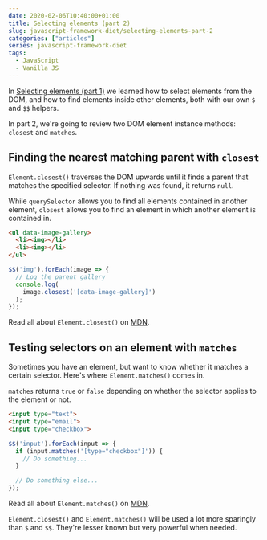 ```yaml
---
date: 2020-02-06T10:40:00+01:00
title: Selecting elements (part 2)
slug: javascript-framework-diet/selecting-elements-part-2
categories: ["articles"]
series: javascript-framework-diet
tags:
  - JavaScript
  - Vanilla JS
---
```


In [Selecting elements (part 1)](/javascript-framework-diet/selecting-elements-part-1) we learned how to select elements from the DOM, and how to find elements inside other elements, both with our own `$` and `$$` helpers.

In part 2, we're going to review two DOM element instance methods: `closest` and `matches`.

<!--more-->

## Finding the nearest matching parent with `closest`

`Element.closest()` traverses the DOM upwards until it finds a parent that matches the specified selector. If nothing was found, it returns `null`.

While `querySelector` allows you to find all elements contained in another element, `closest` allows you to find an element in which another element is contained in.

```html
<ul data-image-gallery>
  <li><img></li>
  <li><img></li>
</ul>
```

```js
$$('img').forEach(image => {
  // Log the parent gallery
  console.log(
    image.closest('[data-image-gallery]')
  );
});
```

Read all about `Element.closest()` on [MDN](https://developer.mozilla.org/en-US/docs/Web/API/Element/closest).

## Testing selectors on an element with `matches`

Sometimes you have an element, but want to know whether it matches a certain selector. Here's where `Element.matches()` comes in.

`matches` returns `true` or `false` depending on whether the selector applies to the element or not.

```html
<input type="text">
<input type="email">
<input type="checkbox">
```

```js
$$('input').forEach(input => {
  if (input.matches('[type="checkbox"]')) {
    // Do something...
  }

  // Do something else...
});
```

Read all about `Element.matches()` on [MDN](https://developer.mozilla.org/en-US/docs/Web/API/Element/matches).

`Element.closest()` and `Element.matches()` will be used a lot more sparingly than `$` and `$$`. They're lesser known but very powerful when needed.

